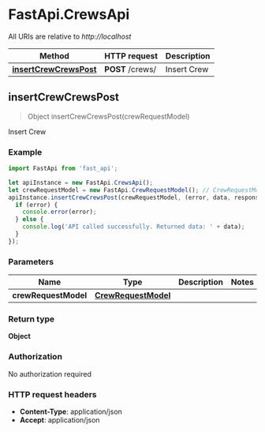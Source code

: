 # FastApi.CrewsApi

All URIs are relative to *http://localhost*

Method | HTTP request | Description
------------- | ------------- | -------------
[**insertCrewCrewsPost**](CrewsApi.md#insertCrewCrewsPost) | **POST** /crews/ | Insert Crew



## insertCrewCrewsPost

> Object insertCrewCrewsPost(crewRequestModel)

Insert Crew

### Example

```javascript
import FastApi from 'fast_api';

let apiInstance = new FastApi.CrewsApi();
let crewRequestModel = new FastApi.CrewRequestModel(); // CrewRequestModel | 
apiInstance.insertCrewCrewsPost(crewRequestModel, (error, data, response) => {
  if (error) {
    console.error(error);
  } else {
    console.log('API called successfully. Returned data: ' + data);
  }
});
```

### Parameters


Name | Type | Description  | Notes
------------- | ------------- | ------------- | -------------
 **crewRequestModel** | [**CrewRequestModel**](CrewRequestModel.md)|  | 

### Return type

**Object**

### Authorization

No authorization required

### HTTP request headers

- **Content-Type**: application/json
- **Accept**: application/json


